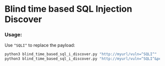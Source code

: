 <h1> Blind time based SQL Injection Discover </h1>

<h3> Usage: </h3>

Use `^SQLI^` to replace the payload: 
```bash
python3 blind_time_based_sql_i_discover.py "http://myurl/vuln=^SQLI^"
python3 blind_time_based_sql_i_discover.py "http://myurl/vuln=^SQLI^&pepe=pepo"
```
